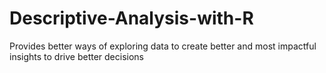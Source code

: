 # Descriptive-Analysis-with-R
Provides better ways of exploring data to create better and most impactful insights to drive better decisions 
